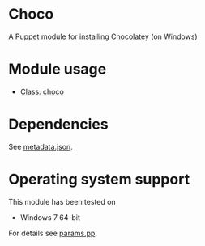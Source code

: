 # Choco

A Puppet module for installing Chocolatey (on Windows)

# Module usage

* [Class: choco](manifests/init.pp)

# Dependencies

See [metadata.json](metadata.json).

# Operating system support

This module has been tested on

* Windows 7 64-bit

For details see [params.pp](manifests/params.pp).
